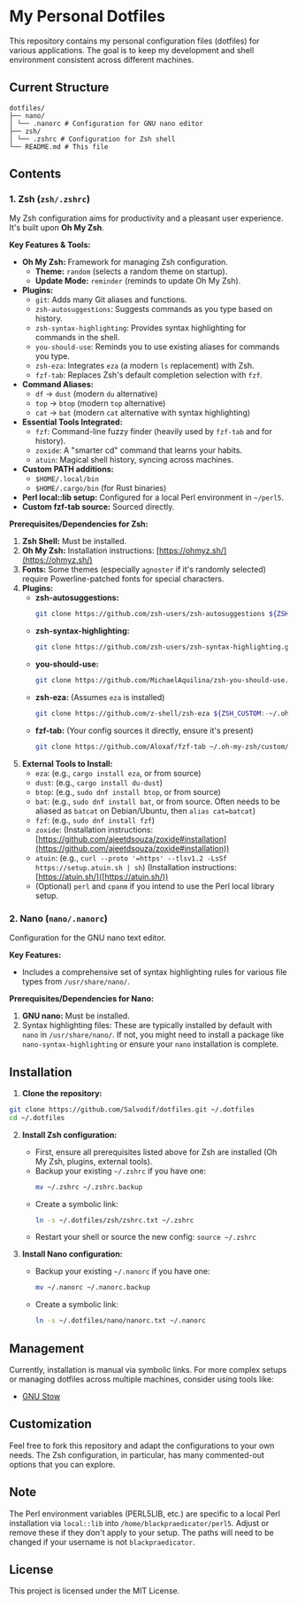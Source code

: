 # My Personal Dotfiles

This repository contains my personal configuration files (dotfiles) for various applications.
The goal is to keep my development and shell environment consistent across different machines.

## Current Structure
```
dotfiles/
├── nano/
│ └── .nanorc # Configuration for GNU nano editor
├── zsh/
│ └── .zshrc # Configuration for Zsh shell
└── README.md # This file
```

## Contents

### 1. Zsh (`zsh/.zshrc`)

My Zsh configuration aims for productivity and a pleasant user experience. It's built upon **Oh My Zsh**.

**Key Features & Tools:**

*   **Oh My Zsh:** Framework for managing Zsh configuration.
    *   **Theme:** `random` (selects a random theme on startup).
    *   **Update Mode:** `reminder` (reminds to update Oh My Zsh).
*   **Plugins:**
    *   `git`: Adds many Git aliases and functions.
    *   `zsh-autosuggestions`: Suggests commands as you type based on history.
    *   `zsh-syntax-highlighting`: Provides syntax highlighting for commands in the shell.
    *   `you-should-use`: Reminds you to use existing aliases for commands you type.
    *   `zsh-eza`: Integrates `eza` (a modern `ls` replacement) with Zsh.
    *   `fzf-tab`: Replaces Zsh's default completion selection with `fzf`.
*   **Command Aliases:**
    *   `df` -> `dust` (modern `du` alternative)
    *   `top` -> `btop` (modern `top` alternative)
    *   `cat` -> `bat` (modern `cat` alternative with syntax highlighting)
*   **Essential Tools Integrated:**
    *   `fzf`: Command-line fuzzy finder (heavily used by `fzf-tab` and for history).
    *   `zoxide`: A "smarter cd" command that learns your habits.
    *   `atuin`: Magical shell history, syncing across machines.
*   **Custom PATH additions:**
    *   `$HOME/.local/bin`
    *   `$HOME/.cargo/bin` (for Rust binaries)
*   **Perl local::lib setup:** Configured for a local Perl environment in `~/perl5`.
*   **Custom fzf-tab source:** Sourced directly.

**Prerequisites/Dependencies for Zsh:**

1.  **Zsh Shell:** Must be installed.
2.  **Oh My Zsh:** Installation instructions: [https://ohmyz.sh/](https://ohmyz.sh/)
3.  **Fonts:** Some themes (especially `agnoster` if it's randomly selected) require Powerline-patched fonts for special characters.
4.  **Plugins:**
    *   **zsh-autosuggestions:**
        ```bash
        git clone https://github.com/zsh-users/zsh-autosuggestions ${ZSH_CUSTOM:-~/.oh-my-zsh/custom}/plugins/zsh-autosuggestions
        ```
    *   **zsh-syntax-highlighting:**
        ```bash
        git clone https://github.com/zsh-users/zsh-syntax-highlighting.git ${ZSH_CUSTOM:-~/.oh-my-zsh/custom}/plugins/zsh-syntax-highlighting
        ```
    *   **you-should-use:**
        ```bash
        git clone https://github.com/MichaelAquilina/zsh-you-should-use.git ${ZSH_CUSTOM:-~/.oh-my-zsh/custom}/plugins/you-should-use
        ```
    *   **zsh-eza:** (Assumes `eza` is installed)
        ```bash
        git clone https://github.com/z-shell/zsh-eza ${ZSH_CUSTOM:-~/.oh-my-zsh/custom}/plugins/zsh-eza
        ```
    *   **fzf-tab:** (Your config sources it directly, ensure it's present)
        ```bash
        git clone https://github.com/Aloxaf/fzf-tab ~/.oh-my-zsh/custom/plugins/fzf-tab
        ```
5.  **External Tools to Install:**
    *   `eza`: (e.g., `cargo install eza`, or from source)
    *   `dust`: (e.g., `cargo install du-dust`)
    *   `btop`: (e.g., `sudo dnf install btop`, or from source)
    *   `bat`: (e.g., `sudo dnf install bat`, or from source. Often needs to be aliased as `batcat` on Debian/Ubuntu, then `alias cat=batcat`)
    *   `fzf`: (e.g., `sudo dnf install fzf`)
    *   `zoxide`: (Installation instructions: [https://github.com/ajeetdsouza/zoxide#installation](https://github.com/ajeetdsouza/zoxide#installation))
    *   `atuin`: (e.g., `curl --proto '=https' --tlsv1.2 -LsSf https://setup.atuin.sh | sh`) (Installation instructions: [https://atuin.sh/]([https://atuin.sh/))
    *   (Optional) `perl` and `cpanm` if you intend to use the Perl local library setup.

### 2. Nano (`nano/.nanorc`)

Configuration for the GNU nano text editor.

**Key Features:**

*   Includes a comprehensive set of syntax highlighting rules for various file types from `/usr/share/nano/`.

**Prerequisites/Dependencies for Nano:**

1.  **GNU nano:** Must be installed.
2.  Syntax highlighting files: These are typically installed by default with `nano` in `/usr/share/nano/`. If not, you might need to install a package like `nano-syntax-highlighting` or ensure your `nano` installation is complete.

## Installation

1.  **Clone the repository:**
   ```bash
   git clone https://github.com/Salvodif/dotfiles.git ~/.dotfiles
   cd ~/.dotfiles
   ```

2.  **Install Zsh configuration:**
    *   First, ensure all prerequisites listed above for Zsh are installed (Oh My Zsh, plugins, external tools).
    *   Backup your existing `~/.zshrc` if you have one:
        ```bash
        mv ~/.zshrc ~/.zshrc.backup
        ```
    *   Create a symbolic link:
        ```bash
        ln -s ~/.dotfiles/zsh/zshrc.txt ~/.zshrc
        ```
    *   Restart your shell or source the new config: `source ~/.zshrc`

3.  **Install Nano configuration:**
    *   Backup your existing `~/.nanorc` if you have one:
        ```bash
        mv ~/.nanorc ~/.nanorc.backup
        ```
    *   Create a symbolic link:
        ```bash
        ln -s ~/.dotfiles/nano/nanorc.txt ~/.nanorc
        ```

## Management

Currently, installation is manual via symbolic links. For more complex setups or managing dotfiles across multiple machines, consider using tools like:

*   [GNU Stow](https://www.gnu.org/software/stow/)

## Customization

Feel free to fork this repository and adapt the configurations to your own needs.
The Zsh configuration, in particular, has many commented-out options that you can explore.

## Note

The Perl environment variables (PERL5LIB, etc.) are specific to a local Perl installation via `local::lib` into `/home/blackpraedicator/perl5`. Adjust or remove these if they don't apply to your setup. The paths will need to be changed if your username is not `blackpraedicator`.

## License

This project is licensed under the MIT License.
